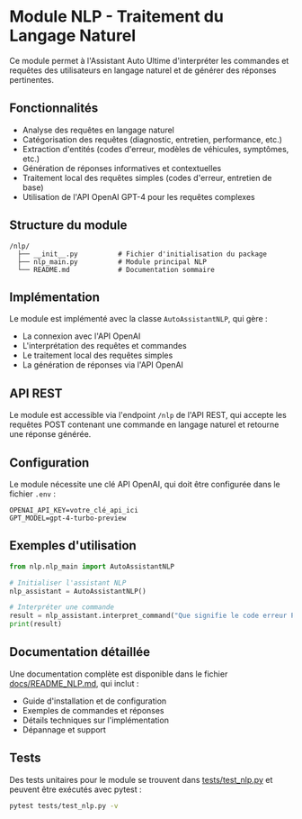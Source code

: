 # Module NLP - Traitement du Langage Naturel

Ce module permet à l'Assistant Auto Ultime d'interpréter les commandes et requêtes des utilisateurs en langage naturel et de générer des réponses pertinentes.

## Fonctionnalités

- Analyse des requêtes en langage naturel
- Catégorisation des requêtes (diagnostic, entretien, performance, etc.)
- Extraction d'entités (codes d'erreur, modèles de véhicules, symptômes, etc.)
- Génération de réponses informatives et contextuelles
- Traitement local des requêtes simples (codes d'erreur, entretien de base)
- Utilisation de l'API OpenAI GPT-4 pour les requêtes complexes

## Structure du module

```
/nlp/
  ├── __init__.py          # Fichier d'initialisation du package
  ├── nlp_main.py          # Module principal NLP
  └── README.md            # Documentation sommaire
```

## Implémentation

Le module est implémenté avec la classe `AutoAssistantNLP`, qui gère :
- La connexion avec l'API OpenAI
- L'interprétation des requêtes et commandes
- Le traitement local des requêtes simples
- La génération de réponses via l'API OpenAI

## API REST

Le module est accessible via l'endpoint `/nlp` de l'API REST, qui accepte les requêtes POST contenant une commande en langage naturel et retourne une réponse générée.

## Configuration

Le module nécessite une clé API OpenAI, qui doit être configurée dans le fichier `.env` :

```
OPENAI_API_KEY=votre_clé_api_ici
GPT_MODEL=gpt-4-turbo-preview
```

## Exemples d'utilisation

```python
from nlp.nlp_main import AutoAssistantNLP

# Initialiser l'assistant NLP
nlp_assistant = AutoAssistantNLP()

# Interpréter une commande
result = nlp_assistant.interpret_command("Que signifie le code erreur P0300 ?")
print(result)
```

## Documentation détaillée

Une documentation complète est disponible dans le fichier [docs/README_NLP.md](../docs/README_NLP.md), qui inclut :

- Guide d'installation et de configuration
- Exemples de commandes et réponses
- Détails techniques sur l'implémentation
- Dépannage et support

## Tests

Des tests unitaires pour le module se trouvent dans [tests/test_nlp.py](../tests/test_nlp.py) et peuvent être exécutés avec pytest :

```bash
pytest tests/test_nlp.py -v
```
